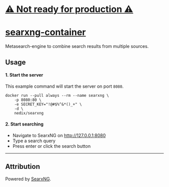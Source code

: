 # [⚠️ Not ready for production ⚠️](https://github.com/nedix/searxng-uwsgi-docker/issues/30)

# [searxng-container](https://github.com/nedix/searxng-container)

Metasearch-engine to combine search results from multiple sources.

## Usage

#### 1. Start the server

This example command will start the server on port `8080`.

```shell
docker run --pull always --rm --name searxng \
    -p 8080:80 \
    -e SECRET_KEY="!@#$%^&*()_+" \
    -d \
    nedix/searxng
```

#### 2. Start searching

- Navigate to SearxNG on http://127.0.0.1:8080
- Type a search query
- Press enter or click the search button

<hr>

## Attribution

Powered by [SearxNG].

[SearxNG]: https://github.com/searxng/searxng
